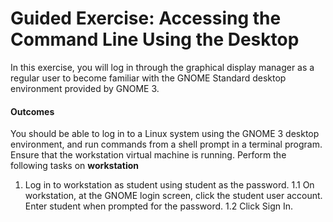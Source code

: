 # Guided Exercise: Accessing the Command Line Using the Desktop

In this exercise, you will log in through the graphical display manager as a regular user to become familiar with the GNOME Standard desktop environment provided by GNOME 3.

#### Outcomes

You should be able to log in to a Linux system using the GNOME 3 desktop environment, and run commands from a shell prompt in a terminal program.
Ensure that the workstation virtual machine is running. Perform the following tasks on **workstation**


 1. Log in to workstation as student using student as the password.
               1.1 On workstation, at the GNOME login screen, click the student user account. Enter student when prompted for the password.
               1.2 Click Sign In.

